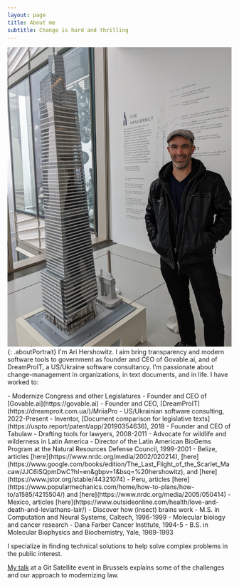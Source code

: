 ```yaml
---
layout: page
title: About me
subtitle: Change is hard and thrilling 
---
```


![Ari standing next to a model of One Vanderbilt](/assets/img/AriProfile1.jpg){: .aboutPortrait}
I'm Ari Hershowitz. I aim bring transparency and modern software tools to government as founder and CEO of Govable.ai, and of DreamProIT, a US/Ukraine software consultancy. I’m passionate about change-management in organizations, in text documents, and in life. I have worked to:

<div class="aboutmecontainer"  markdown="1">
- Modernize Congress and other Legislatures
  - Founder and CEO of [Govable.ai](https://govable.ai)
  - Founder and CEO, [DreamProIT](https://dreamproit.com.ua/)/MriiaPro
    - US/Ukrainian software consulting, 2022-Present
  - Inventor, [Document comparison for legislative texts](https://uspto.report/patent/app/20190354636), 2018
  - Founder and CEO of Tabulaw
    - Drafting tools for lawyers, 2008-2011
- Advocate for wildlife and wilderness in Latin America
  - Director of the Latin American BioGems Program at the Natural Resources Defense Council, 1999-2001
    - Belize, articles [here](https://www.nrdc.org/media/2002/020214), [here](https://www.google.com/books/edition/The_Last_Flight_of_the_Scarlet_Macaw/JJC6iSQpmDwC?hl=en&gbpv=1&bsq=%20hershowitz), and [here](https://www.jstor.org/stable/44321074)
    - Peru, articles [here](https://www.popularmechanics.com/home/how-to-plans/how-to/a1585/4215504/) and [here](https://www.nrdc.org/media/2005/050414)
    - Mexico, articles [here](https://www.outsideonline.com/health/love-and-death-and-leviathans-lair/)
- Discover how (insect) brains work
  - M.S. in Computation and Neural Systems, Caltech, 1996-1999
- Molecular biology and cancer research
  - Dana Farber Cancer Institute, 1994-5
  - B.S. in Molecular Biophysics and Biochemistry, Yale, 1989-1993

I specialize in finding technical solutions to help solve complex problems in the public interest.
</div>

[My talk](https://www.youtube.com/watch?v=SmLpJEZyvI0) at a Git Satellite event in Brussels explains some of the challenges and our approach to modernizing law.
